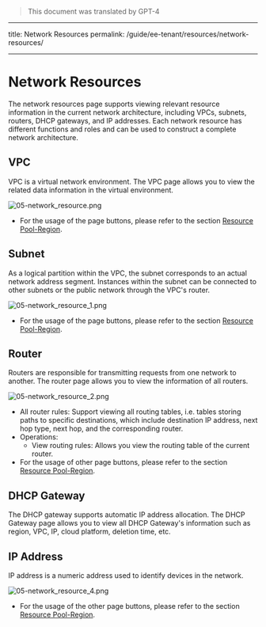 > This document was translated by GPT-4

---

title: Network Resources
permalink: /guide/ee-tenant/resources/network-resources/

---

# Network Resources

The network resources page supports viewing relevant resource information in the current network architecture, including VPCs, subnets, routers, DHCP gateways, and IP addresses. Each network resource has different functions and roles and can be used to construct a complete network architecture.

## VPC

VPC is a virtual network environment. The VPC page allows you to view the related data information in the virtual environment.

![05-network_resource.png](https://yunshan-guangzhou.oss-cn-beijing.aliyuncs.com/pub/pic/202304266448916ab2058.png)

- For the usage of the page buttons, please refer to the section [Resource Pool-Region](./network-resources/).

## Subnet

As a logical partition within the VPC, the subnet corresponds to an actual network address segment. Instances within the subnet can be connected to other subnets or the public network through the VPC's router.

![05-network_resource_1.png](https://yunshan-guangzhou.oss-cn-beijing.aliyuncs.com/pub/pic/202304266448943337299.png)

- For the usage of the page buttons, please refer to the section [Resource Pool-Region](./network-resources/).

## Router

Routers are responsible for transmitting requests from one network to another. The router page allows you to view the information of all routers.

![05-network_resource_2.png](https://yunshan-guangzhou.oss-cn-beijing.aliyuncs.com/pub/pic/2023042664489e7cde5f0.png)

- All router rules: Support viewing all routing tables, i.e. tables storing paths to specific destinations, which include destination IP address, next hop type, next hop, and the corresponding router.
- Operations:
  - View routing rules: Allows you view the routing table of the current router.
- For the usage of other page buttons, please refer to the section [Resource Pool-Region](./network-resources/).

## DHCP Gateway

The DHCP gateway supports automatic IP address allocation. The DHCP Gateway page allows you to view all DHCP Gateway's information such as region, VPC, IP, cloud platform, deletion time, etc.

## IP Address

IP address is a numeric address used to identify devices in the network.

![05-network_resource_4.png](https://yunshan-guangzhou.oss-cn-beijing.aliyuncs.com/pub/pic/202304266448be4281264.png)

- For the usage of the other page buttons, please refer to the section [Resource Pool-Region](./network-resources/).
